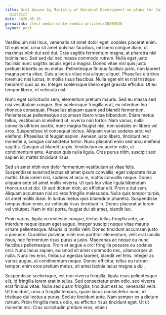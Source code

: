 ```yaml
---
title: Oral Answer by Ministry of National Development on plans for Jurong Lake
  District
date: 2020-05-26
permalink: /test-media-center/media-articles/20200526
layout: post
---
```

Vestibulum nisl risus, venenatis sit amet dolor eget, sodales placerat enim. Ut euismod, urna sit amet pulvinar faucibus, mi libero congue diam, ut maximus nibh dui sed dui. Cras sagittis fermentum magna, at pharetra nisl lacinia nec. Sed sed dui nec massa commodo rutrum. Nulla eget justo facilisis nunc sagittis iaculis eget a magna. Donec vitae nisl quis justo pretium lobortis ac eu metus. Pellentesque finibus facilisis justo, non laoreet magna porta vitae. Duis a lectus vitae nisi aliquet aliquet. Phasellus ultricies lorem ac nisi luctus, in mollis risus faucibus. Nulla eget elit et nisi tristique hendrerit quis ac ex. Integer scelerisque libero eget gravida efficitur. Ut eu tempor libero, et vehicula nisl.

Nunc eget sollicitudin sem, elementum pretium mauris. Sed eu massa sed nisi vestibulum congue. Sed scelerisque fringilla erat, eu interdum leo rhoncus consequat. Phasellus aliquam quam sed blandit fermentum. Pellentesque pellentesque accumsan libero vitae bibendum. Etiam metus tellus, vestibulum id eleifend ut, viverra non tortor. Nam varius, nulla convallis ultrices auctor, nunc magna feugiat nisi, non sodales mi libero vel eros. Suspendisse id consequat lectus. Aliquam varius sodales arcu vel eleifend. Phasellus id feugiat sapien. Aenean justo libero, tincidunt nec molestie a, congue consectetur tortor. Nunc placerat enim sed arcu eleifend sagittis. Quisque at blandit turpis. Vestibulum eu auctor odio, at condimentum ante. Aenean quis nulla ligula. Cras purus nibh, suscipit sed sapien id, mattis tincidunt risus.

Sed sit amet nibh non dolor fermentum vestibulum at vitae felis. Suspendisse euismod lectus sit amet ipsum convallis, eget vulputate risus mattis. Duis lorem nisl, sodales at arcu in, mattis convallis neque. Donec aliquam ante sit amet mollis viverra. Ut quis leo vitae ligula bibendum rhoncus ut at dui. Ut sed dictum nibh, ac efficitur elit. Proin a dui sem. Aliquam accumsan nisi ac eros fringilla malesuada. Nulla quis tempor turpis, sit amet mollis diam. In luctus metus quis bibendum pharetra. Suspendisse tempus diam enim, eu vehicula risus tincidunt in. Donec placerat at lorem vel volutpat. Nam in nisi porta, feugiat dui sit amet, blandit leo.

Proin varius, ligula eu molestie congue, lectus tellus fringilla ante, ac interdum neque ipsum eget augue. Integer suscipit neque vitae mauris ornare pellentesque. Mauris id mollis velit. Donec tincidunt accumsan justo a posuere. Curabitur pulvinar, nibh non porttitor elementum, velit erat iaculis risus, nec fermentum risus purus a justo. Maecenas ac neque eu nunc faucibus pellentesque. Proin et augue a orci fringilla posuere eu sodales orci. Nunc lacus sapien, euismod sit amet commodo nec, ullamcorper ut nulla. Nunc leo eros, finibus a egestas laoreet, blandit vel felis. Integer ac varius augue, at condimentum neque. Donec efficitur, tellus eu rutrum tempor, enim eros pretium metus, sit amet lacinia lacus magna a dui.

Suspendisse scelerisque, est non viverra fringilla, ligula risus pellentesque elit, id fringilla lorem erat in tellus. Sed consectetur enim odio, sed viverra erat finibus vitae. Nulla sed quam fringilla, tincidunt est ac, venenatis velit. Ut tincidunt, urna a fringilla tempus, quam lacus consectetur nunc, id tristique dui lectus a purus. Sed ac tincidunt ante. Nam semper ex a dictum rutrum. Proin fringilla metus odio, eu efficitur risus tincidunt eget. Ut ut molestie nisl. Cras sollicitudin pretium eros, vitae i